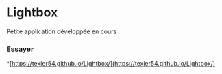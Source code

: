 # Lightbox

Petite application développée en cours

### Essayer


*[https://texier54.github.io/Lightbox/](https://texier54.github.io/Lightbox/)
